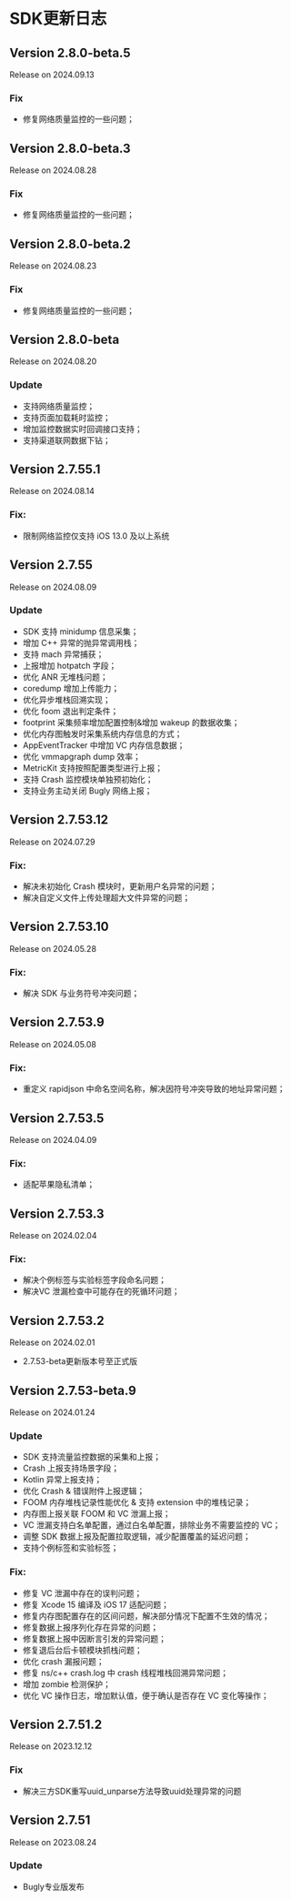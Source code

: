 # SDK更新日志

## Version 2.8.0-beta.5

Release on 2024.09.13

### Fix
* 修复网络质量监控的一些问题；

## Version 2.8.0-beta.3

Release on 2024.08.28

### Fix
* 修复网络质量监控的一些问题；

## Version 2.8.0-beta.2

Release on 2024.08.23

### Fix
* 修复网络质量监控的一些问题；

## Version 2.8.0-beta

Release on 2024.08.20

### Update
* 支持网络质量监控；
* 支持页面加载耗时监控；
* 增加监控数据实时回调接口支持；
* 支持渠道联网数据下钻；

## Version 2.7.55.1

Release on 2024.08.14

### Fix:
* 限制网络监控仅支持 iOS 13.0 及以上系统

## Version 2.7.55

Release on 2024.08.09

### Update
* SDK 支持 minidump 信息采集；
* 增加 C++ 异常的抛异常调用栈；
* 支持 mach 异常捕获；
* 上报增加 hotpatch 字段；
* 优化 ANR 无堆栈问题；
* coredump 增加上传能力；
* 优化异步堆栈回溯实现；
* 优化 foom 退出判定条件；
* footprint 采集频率增加配置控制&增加 wakeup 的数据收集；
* 优化内存图触发时采集系统内存信息的方式；
* AppEventTracker 中增加 VC 内存信息数据；
* 优化 vmmapgraph dump 效率；
* MetricKit 支持按照配置类型进行上报；
* 支持 Crash 监控模块单独预初始化；
* 支持业务主动关闭 Bugly 网络上报；

## Version 2.7.53.12

Release on 2024.07.29

### Fix:
* 解决未初始化 Crash 模块时，更新用户名异常的问题；
* 解决自定义文件上传处理超大文件异常的问题；

## Version 2.7.53.10

Release on 2024.05.28

### Fix:
* 解决 SDK 与业务符号冲突问题；

## Version 2.7.53.9

Release on 2024.05.08

### Fix:
* 重定义 rapidjson 中命名空间名称，解决因符号冲突导致的地址异常问题；

## Version 2.7.53.5

Release on 2024.04.09

### Fix:
* 适配苹果隐私清单；

## Version 2.7.53.3

Release on 2024.02.04

### Fix:
* 解决个例标签与实验标签字段命名问题；
* 解决VC 泄漏检查中可能存在的死循环问题；

## Version 2.7.53.2

Release on 2024.02.01

* 2.7.53-beta更新版本号至正式版

## Version 2.7.53-beta.9

Release on 2024.01.24

### Update

* SDK 支持流量监控数据的采集和上报；
* Crash 上报支持场景字段；
* Kotlin 异常上报支持；
* 优化 Crash & 错误附件上报逻辑；
* FOOM 内存堆栈记录性能优化 & 支持 extension 中的堆栈记录；
* 内存图上报关联 FOOM 和 VC 泄漏上报；
* VC 泄漏支持白名单配置，通过白名单配置，排除业务不需要监控的 VC；
* 调整 SDK 数据上报及配置拉取逻辑，减少配置覆盖的延迟问题；
* 支持个例标签和实验标签；

### Fix:

* 修复 VC 泄漏中存在的误判问题；
* 修复 Xcode 15 编译及 iOS 17 适配问题；
* 修复内存图配置存在的区间问题，解决部分情况下配置不生效的情况；
* 修复数据上报序列化存在异常的问题；
* 修复数据上报中因断言引发的异常问题；
* 修复退后台后卡顿模块抓栈问题；
* 优化 crash 漏报问题；
* 修复 ns/c++ crash.log 中 crash 线程堆栈回溯异常问题；
* 增加 zombie 检测保护；
* 优化 VC 操作日志，增加默认值，便于确认是否存在 VC 变化等操作；

## Version 2.7.51.2

Release on 2023.12.12

### Fix

* 解决三方SDK重写uuid_unparse方法导致uuid处理异常的问题


## Version 2.7.51

Release on 2023.08.24

### Update

* Bugly专业版发布
